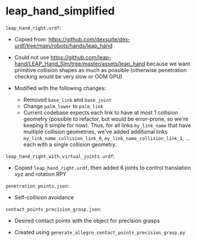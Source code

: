 # leap_hand_simplified

`leap_hand_right.urdf`:

- Copied from: https://github.com/dexsuite/dex-urdf/tree/main/robots/hands/leap_hand

- Could not use https://github.com/leap-hand/LEAP_Hand_Sim/tree/master/assets/leap_hand because we want primitive collision shapes as much as possible (otherwise penetration checking would be very slow or OOM GPU)

- Modified with the following changes:
  - Removed `base_link` and `base_joint`
  - Change `palm_lower` to `palm_link`
  - Current codebase expects each link to have at most 1 collision geometry (possible to refactor, but would be error-prone, so we're keeping it simple for now). Thus, for all links `my_link_name` that have multiple collision geometries, we've added additional links `my_link_name_collision_link_0`, `my_link_name_collision_link_1`, ... each with a single collision geometry.

`leap_hand_right_with_virtual_joints.urdf`:

- Copied `leap_hand_right.urdf`, then added 6 joints to control translation xyz and rotation RPY

`penetration_points.json`:

- Self-collision avoidance

`contact_points_precision_grasp.json`:

- Desired contact points with the object for precision grasps

- Created using `generate_allegro_contact_points_precision_grasp.py`
